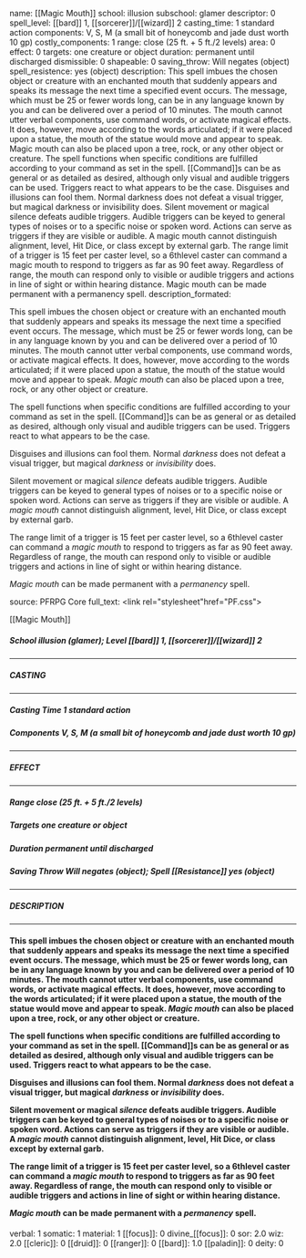 name: [[Magic Mouth]]
school: illusion
subschool: glamer
descriptor: 0
spell_level: [[bard]] 1, [[sorcerer]]/[[wizard]] 2
casting_time: 1 standard action
components: V, S, M (a small bit of honeycomb and jade dust worth 10 gp)
costly_components: 1
range: close (25 ft. + 5 ft./2 levels)
area: 0
effect: 0
targets: one creature or object
duration: permanent until discharged
dismissible: 0
shapeable: 0
saving_throw: Will negates (object)
spell_resistence: yes (object)
description: This spell imbues the chosen object or creature with an enchanted mouth that suddenly appears and speaks its message the next time a specified event occurs. The message, which must be 25 or fewer words long, can be in any language known by you and can be delivered over a period of 10 minutes. The mouth cannot utter verbal components, use command words, or activate magical effects. It does, however, move according to the words articulated; if it were placed upon a statue, the mouth of the statue would move and appear to speak. Magic mouth can also be placed upon a tree, rock, or any other object or creature.  The spell functions when specific conditions are fulfilled according to your command as set in the spell. [[Command]]s can be as general or as detailed as desired, although only visual and audible triggers can be used. Triggers react to what appears to be the case.  Disguises and illusions can fool them. Normal darkness does not defeat a visual trigger, but magical darkness or invisibility does.  Silent movement or magical silence defeats audible triggers. Audible triggers can be keyed to general types of noises or to a specific noise or spoken word. Actions can serve as triggers if they are visible or audible. A magic mouth cannot distinguish alignment, level, Hit Dice, or class except by external garb.  The range limit of a trigger is 15 feet per caster level, so a 6thlevel caster can command a magic mouth to respond to triggers as far as 90 feet away. Regardless of range, the mouth can respond only to visible or audible triggers and actions in line of sight or within hearing distance.  Magic mouth can be made permanent with a permanency spell.
description_formated: <p>This spell imbues the chosen object or creature with an enchanted mouth that suddenly appears and speaks its message the next time a specified event occurs. The message, which must be 25 or fewer words long, can be in any language known by you and can be delivered over a period of 10 minutes. The mouth cannot utter verbal components, use command words, or activate magical effects. It does, however, move according to the words articulated; if it were placed upon a statue, the mouth of the statue would move and appear to speak. <i>Magic mouth</i> can also be placed upon a tree, rock, or any other object or creature.</p><p>The spell functions when specific conditions are fulfilled according to your command as set in the spell. [[Command]]s can be as general or as detailed as desired, although only visual and audible triggers can be used. Triggers react to what appears to be the case.</p><p>Disguises and illusions can fool them. Normal <i>darkness</i> does not defeat a visual trigger, but magical <i>darkness</i> or <i>invisibility</i> does.</p><p>Silent movement or magical <i>silence</i> defeats audible triggers. Audible triggers can be keyed to general types of noises or to a specific noise or spoken word. Actions can serve as triggers if they are visible or audible. A <i>magic mouth</i> cannot distinguish alignment, level, Hit Dice, or class except by external garb.</p><p>The range limit of a trigger is 15 feet per caster level, so a 6thlevel caster can command a <i>magic mouth</i> to respond to triggers as far as 90 feet away. Regardless of range, the mouth can respond only to visible or audible triggers and actions in line of sight or within hearing distance.</p><p><i>Magic mouth</i> can be made permanent with a <i>permanency</i> spell.</p>
source: PFRPG Core
full_text: <link rel="stylesheet"href="PF.css"><div class="heading"><p class="alignleft">[[Magic Mouth]]</p><div style="clear: both;"></div></div><div><h5><b>School </b>illusion (glamer); <b>Level </b>[[bard]] 1, [[sorcerer]]/[[wizard]] 2</h5></div><hr/><div><h5><b>CASTING</b></h5></div><hr/><div><h5><b>Casting Time </b>1 standard action</h5><h5><b>Components </b>V, S, M (a small bit of honeycomb and jade dust worth 10 gp)</h5></div><hr/><div><h5><b>EFFECT</b></h5></div><hr/><div><h5><b>Range </b>close (25 ft. + 5 ft./2 levels)</h5><h5><b>Targets </b>one creature or object</h5><h5><b>Duration </b>permanent until discharged</h5><h5><b>Saving Throw </b>Will negates (object); <b>Spell [[Resistance]] </b>yes (object)</h5></div><hr/><div><h5><b>DESCRIPTION</b></h5></div><hr/><div><h4><p>This spell imbues the chosen object or creature with an enchanted mouth that suddenly appears and speaks its message the next time a specified event occurs. The message, which must be 25 or fewer words long, can be in any language known by you and can be delivered over a period of 10 minutes. The mouth cannot utter verbal components, use command words, or activate magical effects. It does, however, move according to the words articulated; if it were placed upon a statue, the mouth of the statue would move and appear to speak. <i>Magic mouth</i> can also be placed upon a tree, rock, or any other object or creature.</p><p>The spell functions when specific conditions are fulfilled according to your command as set in the spell. [[Command]]s can be as general or as detailed as desired, although only visual and audible triggers can be used. Triggers react to what appears to be the case.</p><p>Disguises and illusions can fool them. Normal <i>darkness</i> does not defeat a visual trigger, but magical <i>darkness</i> or <i>invisibility</i> does.</p><p>Silent movement or magical <i>silence</i> defeats audible triggers. Audible triggers can be keyed to general types of noises or to a specific noise or spoken word. Actions can serve as triggers if they are visible or audible. A <i>magic mouth</i> cannot distinguish alignment, level, Hit Dice, or class except by external garb.</p><p>The range limit of a trigger is 15 feet per caster level, so a 6thlevel caster can command a <i>magic mouth</i> to respond to triggers as far as 90 feet away. Regardless of range, the mouth can respond only to visible or audible triggers and actions in line of sight or within hearing distance.</p><p><i>Magic mouth</i> can be made permanent with a <i>permanency</i> spell.</p></h4></div>
verbal: 1
somatic: 1
material: 1
[[focus]]: 0
divine_[[focus]]: 0
sor: 2.0
wiz: 2.0
[[cleric]]: 0
[[druid]]: 0
[[ranger]]: 0
[[bard]]: 1.0
[[paladin]]: 0
deity: 0
